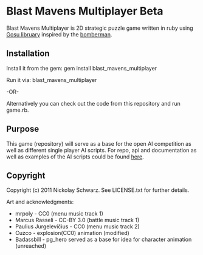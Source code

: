 # Blast Mavens Multiplayer Beta #

Blast Mavens Multiplayer is 2D strategic puzzle game written in ruby using [Gosu libruary](http://github.com/jlnr/gosu) inspired by the [bomberman](http://en.wikipedia.org/wiki/Bomberman).

## Installation ##

Install it from the gem:
         gem install blast_mavens_multiplayer

Run it via:
				 blast_mavens_multiplayer

-OR-

Alternatively you can check out the code from this repository and run game.rb.


## Purpose ##

This game (repository) will serve as a base for the open AI competition as well as different single player AI scripts. For repo, api and documentation as
well as examples of the AI scripts could be found [here]().

## Copyright ##

Copyright (c) 2011 Nickolay Schwarz. See LICENSE.txt for further details.

Art and acknowledgments:

* mrpoly - CC0 (menu music track 1)
* Marcus Rasseli - CC-BY 3.0 (battle music track 1)
* Paulius Jurgelevičius - CC0 (menu music track 2)
* Cuzco - explosion(CC0) animation (modified)
* Badassbill - pg_hero served as a base for idea for character animation (unreached)
